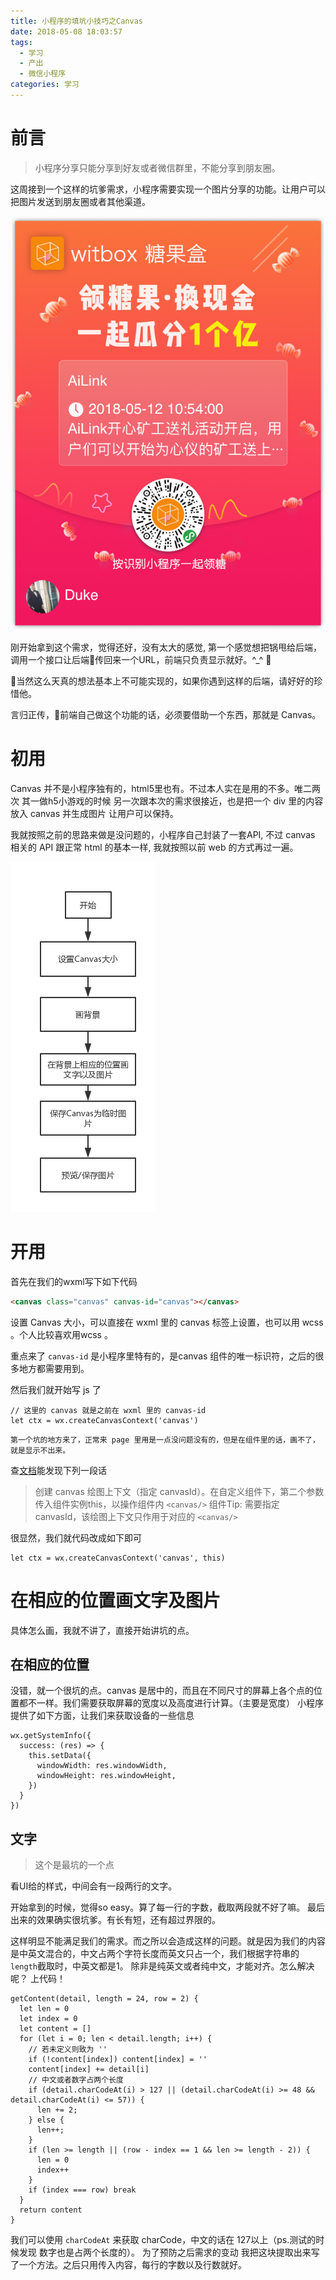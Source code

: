 ```yaml
---
title: 小程序的填坑小技巧之Canvas
date: 2018-05-08 18:03:57
tags:
  - 学习
  - 产出
  - 微信小程序
categories: 学习
---
```


# 前言

> 小程序分享只能分享到好友或者微信群里，不能分享到朋友圈。

这周接到一个这样的坑爹需求，小程序需要实现一个图片分享的功能。让用户可以把图片发送到朋友圈或者其他渠道。

![](/images/witbox_share.png)

刚开始拿到这个需求，觉得还好，没有太大的感觉, 第一个感觉想把锅甩给后端，调用一个接口让后端传回来一个URL，前端只负责显示就好。^_^ 

当然这么天真的想法基本上不可能实现的，如果你遇到这样的后端，请好好的珍惜他。

言归正传，前端自己做这个功能的话，必须要借助一个东西，那就是 Canvas。

# 初用

Canvas 并不是小程序独有的，html5里也有。不过本人实在是用的不多。唯二两次 其一做h5小游戏的时候 另一次跟本次的需求很接近，也是把一个 div 里的内容放入 canvas 并生成图片 让用户可以保持。

我就按照之前的思路来做是没问题的，小程序自己封装了一套API, 不过 canvas 相关的 API 跟正常 html 的基本一样, 我就按照以前 web 的方式再过一遍。

![](/images/canvas_process.png)

# 开用

首先在我们的wxml写下如下代码

```html
<canvas class="canvas" canvas-id="canvas"></canvas>
```

设置 Canvas 大小，可以直接在 wxml 里的 canvas 标签上设置，也可以用 wcss 。个人比较喜欢用wcss 。

重点来了 `canvas-id` 是小程序里特有的，是canvas 组件的唯一标识符，之后的很多地方都需要用到。

然后我们就开始写 js 了

```JS
// 这里的 canvas 就是之前在 wxml 里的 canvas-id
let ctx = wx.createCanvasContext('canvas')
```

`第一个坑的地方来了，正常来 page 里用是一点没问题没有的，但是在组件里的话，画不了，就是显示不出来。`

查[文档](https://developers.weixin.qq.com/miniprogram/dev/api/canvas/create-canvas-context.html)能发现下列一段话

> 创建 canvas 绘图上下文（指定 canvasId）。在自定义组件下，第二个参数传入组件实例this，以操作组件内 `<canvas/>` 组件Tip: 需要指定 canvasId，该绘图上下文只作用于对应的 `<canvas/>`

很显然，我们就代码改成如下即可

```JS
let ctx = wx.createCanvasContext('canvas', this)
```

# 在相应的位置画文字及图片

具体怎么画，我就不讲了，直接开始讲坑的点。

## 在相应的位置

没错，就一个很坑的点。canvas 是居中的，而且在不同尺寸的屏幕上各个点的位置都不一样。我们需要获取屏幕的宽度以及高度进行计算。（主要是宽度）
小程序提供了如下方面，让我们来获取设备的一些信息
```JS
wx.getSystemInfo({
  success: (res) => {
    this.setData({
      windowWidth: res.windowWidth,
      windowHeight: res.windowHeight,
    })
  }
})
```

## 文字

> 这个是最坑的一个点

看UI给的样式，中间会有一段两行的文字。

开始拿到的时候，觉得so easy。算了每一行的字数，截取两段就不好了嘛。 最后出来的效果确实很坑爹。有长有短，还有超过界限的。

这样明显不能满足我们的需求。而之所以会造成这样的问题。就是因为我们的内容是中英文混合的，中文占两个字符长度而英文只占一个，我们根据字符串的`length`截取时，中英文都是1。
除非是纯英文或者纯中文，才能对齐。怎么解决呢？ 上代码！

```JS
getContent(detail, length = 24, row = 2) {
  let len = 0
  let index = 0
  let content = []
  for (let i = 0; len < detail.length; i++) {
    // 若未定义则致为 ''
    if (!content[index]) content[index] = ''
    content[index] += detail[i]
    // 中文或者数字占两个长度
    if (detail.charCodeAt(i) > 127 || (detail.charCodeAt(i) >= 48 && detail.charCodeAt(i) <= 57)) {
      len += 2;
    } else {
      len++;
    }
    if (len >= length || (row - index == 1 && len >= length - 2)) {
      len = 0
      index++
    }
    if (index === row) break
  }
  return content
}
```

我们可以使用 `charCodeAt` 来获取 charCode，中文的话在 127以上（ps.测试的时候发现 数字也是占两个长度的）。
为了预防之后需求的变动 我把这块提取出来写了一个方法。之后只用传入内容，每行的字数以及行数就好。